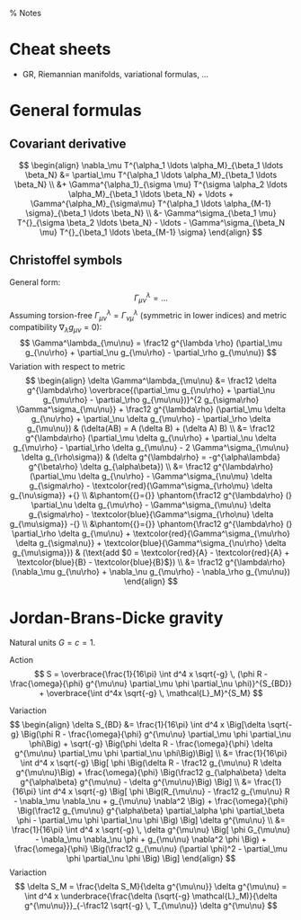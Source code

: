 % Notes

Cheat sheets
============
* GR, Riemannian manifolds, variational formulas, ...

General formulas
================

Covariant derivative
--------------------
$$
\begin{align}
\nabla_\mu T^{\alpha_1 \ldots \alpha_M}_{\beta_1 \ldots \beta_N} &= \partial_\mu T^{\alpha_1 \ldots \alpha_M}_{\beta_1 \ldots \beta_N} \\
                                                                 &+ \Gamma^{\alpha_1}_{\sigma \mu} T^{\sigma \alpha_2 \ldots \alpha_M}_{\beta_1 \ldots \beta_N} + \ldots + \Gamma^{\alpha_M}_{\sigma\mu} T^{\alpha_1 \ldots \alpha_{M-1} \sigma}_{\beta_1 \ldots \beta_N} \\
                                                                 &- \Gamma^\sigma_{\beta_1 \mu} T^{}_{\sigma \beta_2 \ldots \beta_N} - \ldots - \Gamma^\sigma_{\beta_N \mu} T^{}_{\beta_1 \ldots \beta_{M-1} \sigma}
\end{align}
$$

Christoffel symbols
-------------------
General form:
$$
\Gamma^\lambda_{\mu\nu} = \ldots
$$
Assuming torsion-free $\Gamma^\lambda_{\mu\nu} = \Gamma^\lambda_{\nu\mu}$ (symmetric in lower indices) and metric compatibility $\nabla_\lambda g_{\mu\nu} = 0$):
$$
\Gamma^\lambda_{\mu\nu} = \frac12 g^{\lambda \rho} (\partial_\mu g_{\nu\rho} + \partial_\nu g_{\mu\rho} - \partial_\rho g_{\mu\nu})
$$
Variation with respect to metric
$$
\begin{align}
\delta \Gamma^\lambda_{\mu\nu} &= \frac12 \delta g^{\lambda\rho} \overbrace{(\partial_\mu g_{\nu\rho} + \partial_\nu g_{\mu\rho} - \partial_\rho g_{\mu\nu})}^{2 g_{\sigma\rho} \Gamma^\sigma_{\mu\nu}}
                                + \frac12        g^{\lambda\rho} (\partial_\mu \delta g_{\nu\rho} + \partial_\nu \delta g_{\mu\rho} - \partial_\rho \delta g_{\mu\nu}) & (\delta(AB) = A (\delta B) + (\delta A) B) \\
                               &= \frac12 g^{\lambda\rho} (\partial_\mu \delta g_{\nu\rho} + \partial_\nu \delta g_{\mu\rho} - \partial_\rho \delta g_{\mu\nu} - 2 \Gamma^\sigma_{\mu\nu} \delta g_{\rho\sigma}) & (\delta g^{\lambda\rho} = -g^{\alpha\lambda} g^{\beta\rho} \delta g_{\alpha\beta}) \\
                               &= \frac12 g^{\lambda\rho} (\partial_\mu \delta g_{\nu\rho} - \Gamma^\sigma_{\nu\mu} \delta g_{\sigma\rho} - \textcolor{red}{\Gamma^\sigma_{\rho\mu} \delta g_{\nu\sigma}} +{} \\
                               &\phantom{{}={}} \phantom{\frac12 g^{\lambda\rho} (} \partial_\nu \delta g_{\mu\rho} - \Gamma^\sigma_{\mu\nu} \delta g_{\sigma\rho} - \textcolor{blue}{\Gamma^\sigma_{\rho\nu} \delta g_{\mu\sigma}} -{} \\
                               &\phantom{{}={}} \phantom{\frac12 g^{\lambda\rho} (} \partial_\rho \delta g_{\mu\nu} + \textcolor{red}{\Gamma^\sigma_{\mu\rho} \delta g_{\sigma\nu}} + \textcolor{blue}{\Gamma^\sigma_{\nu\rho} \delta g_{\mu\sigma}}) & (\text{add $0 = \textcolor{red}{A} - \textcolor{red}{A} + \textcolor{blue}{B} - \textcolor{blue}{B}$}) \\
                               &= \frac12 g^{\lambda\rho} (\nabla_\mu g_{\nu\rho} + \nabla_\nu g_{\mu\rho} - \nabla_\rho g_{\mu\nu})
\end{align}
$$

Jordan-Brans-Dicke gravity
==========================

Natural units $G = c = 1$.

Action
$$
S = \overbrace{\frac{1}{16\pi} \int d^4 x \sqrt{-g} \, (\phi R - \frac{\omega}{\phi} g^{\mu\nu} \partial_\mu \phi \partial_\nu \phi)}^{S_{BD}} + \overbrace{\int d^4x \sqrt{-g} \, \mathcal{L}_M}^{S_M}
$$

Variaction
$$
\begin{align}
\delta S_{BD} &= \frac{1}{16\pi} \int d^4 x \Big[\delta \sqrt{-g} \Big(\phi R - \frac{\omega}{\phi} g^{\mu\nu} \partial_\mu \phi \partial_\nu \phi\Big) + \sqrt{-g} \Big(\phi \delta R - \frac{\omega}{\phi} \delta g^{\mu\nu} \partial_\mu \phi \partial_\nu \phi\Big)\Big] \\
              &= \frac{1}{16\pi} \int d^4 x \sqrt{-g} \Big[ \phi \Big(\delta R - \frac12 g_{\mu\nu} R \delta g^{\mu\nu}\Big) + \frac{\omega}{\phi} \Big(\frac12 g_{\alpha\beta} \delta g^{\alpha\beta} g^{\mu\nu} - \delta g^{\mu\nu}\Big) \Big] \\
              &= \frac{1}{16\pi} \int d^4 x \sqrt{-g} \Big[ \phi \Big(R_{\mu\nu} - \frac12 g_{\mu\nu} R - \nabla_\mu \nabla_\nu + g_{\mu\nu} \nabla^2 \Big) + \frac{\omega}{\phi} \Big(\frac12 g_{\mu\nu} g^{\alpha\beta} \partial_\alpha \phi \partial_\beta \phi - \partial_\mu \phi \partial_\nu \phi \Big) \Big] \delta g^{\mu\nu} \\
              &= \frac{1}{16\pi} \int d^4 x \sqrt{-g} \, \delta g^{\mu\nu} \Big[ \phi G_{\mu\nu} - \nabla_\mu \nabla_\nu \phi + g_{\mu\nu} \nabla^2 \phi \Big) + \frac{\omega}{\phi} \Big(\frac12 g_{\mu\nu} (\partial \phi)^2 - \partial_\mu \phi \partial_\nu \phi \Big) \Big]
\end{align}
$$
Variaction
$$
\delta S_M = \frac{\delta S_M}{\delta g^{\mu\nu}} \delta g^{\mu\nu}
           = \int d^4 x \underbrace{\frac{\delta (\sqrt{-g} \mathcal{L}_M)}{\delta g^{\mu\nu}}}_{-\frac12 \sqrt{-g} \, T_{\mu\nu}} \delta g^{\mu\nu}
$$
